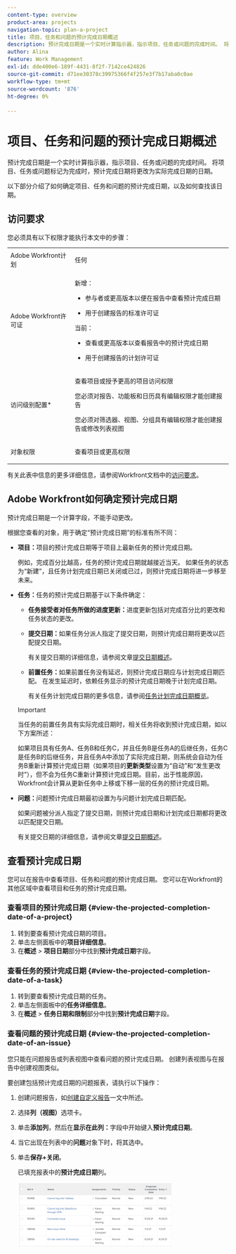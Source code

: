 ```yaml
---
content-type: overview
product-area: projects
navigation-topic: plan-a-project
title: 项目、任务和问题的预计完成日期概述
description: 预计完成日期是一个实时计算指示器，指示项目、任务或问题的完成时间。 将项目、任务或问题标记为完成时，预计完成日期将更改为实际完成日期的日期。
author: Alina
feature: Work Management
exl-id: dde400e6-189f-4431-8f2f-7142ce424826
source-git-commit: d71ee30378c39975366f4f257e3f7b17aba0c0ae
workflow-type: tm+mt
source-wordcount: '876'
ht-degree: 0%

---
```


# 项目、任务和问题的预计完成日期概述

<!-- Audited: 1/2024 -->

预计完成日期是一个实时计算指示器，指示项目、任务或问题的完成时间。 将项目、任务或问题标记为完成时，预计完成日期将更改为实际完成日期的日期。

以下部分介绍了如何确定项目、任务和问题的预计完成日期，以及如何查找该日期。

## 访问要求

您必须具有以下权限才能执行本文中的步骤：


<table style="table-layout:auto"> 
 <col> 
 <col> 
 <tbody> 
  <tr> 
   <td role="rowheader">Adobe Workfront计划</td> 
   <td> <p>任何</p> </td> 
  </tr> 
  <tr> 
   <td role="rowheader">Adobe Workfront许可证</td> 
   <td> 
   <p>新增： 
   <ul><li><p>参与者或更高版本以便在报告中查看预计完成日期</p></li> <li><p>用于创建报告的标准许可证</p></li> </ul>

<p>当前： 
   <ul><li><p>查看或更高版本以查看报告中的预计完成日期</p></li> 
   <li><p>用于创建报告的计划许可证</p> </li></ul>
      </td> 
  </tr> 
  <tr> 
   <td role="rowheader">访问级别配置*</td> 
   <td> <p>查看项目或授予更高的项目访问权限</p> <p>您必须对报告、功能板和日历具有编辑权限才能创建报告</p> <p>您必须对筛选器、视图、分组具有编辑权限才能创建报告或修改列表视图</p>  </td> 
  </tr> 
  <tr> 
   <td role="rowheader">对象权限</td> 
   <td> <p>查看项目或更高权限</p> </td> 
  </tr> 
 </tbody> 
</table>

有关此表中信息的更多详细信息，请参阅Workfront文档中的[访问要求](/help/quicksilver/administration-and-setup/add-users/access-levels-and-object-permissions/access-level-requirements-in-documentation.md)。

## Adobe Workfront如何确定预计完成日期

预计完成日期是一个计算字段，不能手动更改。

根据您查看的对象，用于确定“预计完成日期”的标准有所不同：

* **项目：**&#x200B;项目的预计完成日期等于项目上最新任务的预计完成日期。

  例如，完成百分比越高，任务的预计完成日期就越接近当天。 如果任务的状态为“新建”，且任务计划完成日期已关闭或已过，则预计完成日期将进一步移至未来。

* **任务：**&#x200B;任务的预计完成日期基于以下条件确定：

   * **任务接受者对任务所做的进度更新：**&#x200B;进度更新包括对完成百分比的更改和任务状态的更改。
   * **提交日期：**&#x200B;如果任务分派人指定了提交日期，则预计完成日期将更改以匹配提交日期。

     有关提交日期的详细信息，请参阅文章[提交日期概述](../../../manage-work/projects/updating-work-in-a-project/overview-of-commit-dates.md)。

   * **前置任务：**&#x200B;如果前置任务没有延迟，则预计完成日期应与计划完成日期匹配。 在发生延迟时，依赖任务显示的预计完成日期晚于计划完成日期。

     有关任务计划完成日期的更多信息，请参阅[任务计划完成日期概览](../../../manage-work/tasks/task-information/task-planned-completion-date.md)。

  >[!IMPORTANT]
  >
  >当任务的前置任务具有实际完成日期时，相关任务将收到预计完成日期，如以下方案所述：
  >
  >
  >如果项目具有任务A、任务B和任务C，并且任务B是任务A的后继任务，任务C是任务B的后继任务，并且任务A中添加了实际完成日期，则系统会自动为任务B重新计算预计完成日期（如果项目的&#x200B;**更新类型**&#x200B;设置为“自动”和“发生更改时”），但不会为任务C重新计算预计完成日期。目前，出于性能原因，Workfront会计算从更新任务中上移或下移一层的任务的预计完成日期。 

* **问题：**&#x200B;问题预计完成日期最初设置为与问题计划完成日期匹配。

  如果问题被分派人指定了提交日期，则预计完成日期和计划完成日期都将更改以匹配提交日期。

  有关提交日期的详细信息，请参阅文章[提交日期概述](../../../manage-work/projects/updating-work-in-a-project/overview-of-commit-dates.md)。

## 查看预计完成日期

您可以在报告中查看项目、任务和问题的预计完成日期。 您可以在Workfront的其他区域中查看项目和任务的预计完成日期。

### 查看项目的预计完成日期 {#view-the-projected-completion-date-of-a-project}

1. 转到要查看预计完成日期的项目。
1. 单击左侧面板中的&#x200B;**项目详细信息**。
1. 在&#x200B;**概述** > **项目日期**&#x200B;部分中找到&#x200B;**预计完成日期**&#x200B;字段。

### 查看任务的预计完成日期 {#view-the-projected-completion-date-of-a-task}

1. 转到要查看预计完成日期的任务。
1. 单击左侧面板中的&#x200B;**任务详细信息**。
1. 在&#x200B;**概述** > **任务日期和限制**&#x200B;部分中找到&#x200B;**预计完成日期**&#x200B;字段。

### 查看问题的预计完成日期 {#view-the-projected-completion-date-of-an-issue}

您只能在问题报告或列表视图中查看问题的预计完成日期。 创建列表视图与在报告中创建视图类似。

要创建包括预计完成日期的问题报表，请执行以下操作：

1. 创建问题报告，如[创建自定义报告](../../../reports-and-dashboards/reports/creating-and-managing-reports/create-custom-report.md)一文中所述。
1. 选择&#x200B;**列（视图）**&#x200B;选项卡。
1. 单击&#x200B;**添加列**，然后在&#x200B;**显示在此列：**&#x200B;字段中开始键入&#x200B;**预计完成日期**。

1. 当它出现在列表中的&#x200B;**问题**&#x200B;对象下时，将其选中。 
1. 单击&#x200B;**保存+关闭**。

   已填充报表中的&#x200B;**预计完成日期**&#x200B;列。 

   ![](assets/issue-projected-completion-date-in-view-nwe-350x148.png)
